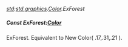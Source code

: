 _[std](../../modules/std/std-module.md):[std.graphics](../../modules/std/std-graphics.md).[Color](../../modules/std/std-graphics-color.md).ExForest_
##### Const ExForest:[Color](../../modules/std/std-graphics-color.md)
ExForest. Equivalent to New Color( .17,.31,.21 ).
